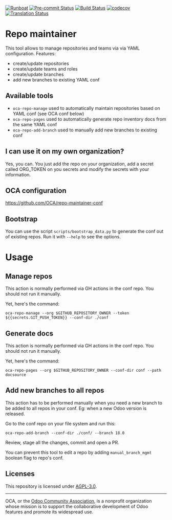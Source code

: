 
[![Runboat](https://img.shields.io/badge/runboat-Try%20me-875A7B.png)](https://runboat.odoo-community.org/builds?repo=OCA/repo-maintainer&target_branch=16.0)
[![Pre-commit Status](https://github.com/OCA/repo-maintainer/actions/workflows/pre-commit.yml/badge.svg?branch=16.0)](https://github.com/OCA/repo-maintainer/actions/workflows/pre-commit.yml?query=branch%3A16.0)
[![Build Status](https://github.com/OCA/repo-maintainer/actions/workflows/test.yml/badge.svg?branch=16.0)](https://github.com/OCA/repo-maintainer/actions/workflows/test.yml?query=branch%3A16.0)
[![codecov](https://codecov.io/gh/OCA/repo-maintainer/branch/16.0/graph/badge.svg)](https://codecov.io/gh/OCA/repo-maintainer)
[![Translation Status](https://translation.odoo-community.org/widgets/repo-maintainer-16-0/-/svg-badge.svg)](https://translation.odoo-community.org/engage/repo-maintainer-16-0/?utm_source=widget)

<!-- /!\ do not modify above this line -->

# Repo maintainer

This tool allows to manage repositories and teams via via YAML configuration.
Features:

* create/update repositories
* create/update teams and roles
* create/update branches
* add new branches to existing YAML conf


## Available tools

* ``oca-repo-manage`` used to automatically maintain repositories based on YAML conf (see OCA conf below)
* ``oca-repo-pages`` used to automatically generate repo inventory docs from the same YAML conf
* ``oca-repo-add-branch`` used to manually add new branches to existing conf

## I can use it on my own organization?

Yes, you can. You just add the repo on your organization, add a secret called ORG_TOKEN on you secrets and modify the secrets with your information.

## OCA configuration

https://github.com/OCA/repo-maintainer-conf


## Bootstrap

You can use the script `scripts/bootstrap_data.py` to generate the conf out of existing repos. Run it with `--help` to see the options.

# Usage

## Manage repos

This action is normally performed via GH actions in the conf repo. You should not run it manually.

Yet, here's the command:


    oca-repo-manage --org $GITHUB_REPOSITORY_OWNER --token ${{secrets.GIT_PUSH_TOKEN}} --conf-dir ./conf

## Generate docs

This action is normally performed via GH actions in the conf repo. You should not run it manually.

Yet, here's the command:

    oca-repo-pages --org $GITHUB_REPOSITORY_OWNER --conf-dir conf --path docsource

## Add new branches to all repos

This action has to be performed manually when you need a new branch to be added to all repos in your conf.
Eg: when a new Odoo version is released.

Go to the conf repo on your file system and run this:

    oca-repo-add-branch --conf-dir ./conf/ --branch 18.0

Review, stage all the changes, commit and open a PR.

You can prevent this tool to edit a repo by adding ``manual_branch_mgmt`` boolean flag to repo's conf.

## Licenses

This repository is licensed under [AGPL-3.0](LICENSE).

----
OCA, or the [Odoo Community Association](http://odoo-community.org/), is a nonprofit
organization whose mission is to support the collaborative development of Odoo features
and promote its widespread use.
